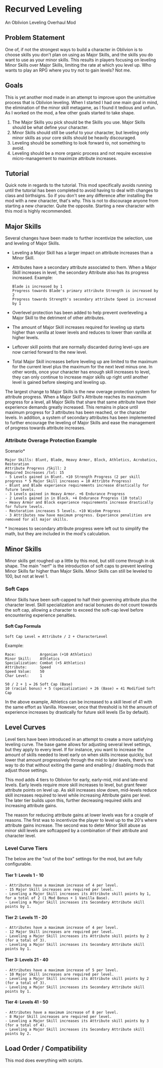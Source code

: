# Recurved Leveling

An Oblivion Leveling Overhaul Mod

## Problem Statement

One of, if not the strongest ways to build a character in Oblivion is to choose skills you don't plan on using as Major Skills, and the skills 
you do want to use as your minor skills. This results in players focusing on leveling Minor Skills over Major Skills, limiting 
the rate at which you level up. Who wants to play an RPG where you try not to gain levels? Not me.

## Goals

This is yet another mod made in an attempt to improve upon the unintuitive process that is Oblivion leveling. When I started
I had one main goal in mind, the elimination of the minor skill metagame, as I found it tedious and unfun. As I worked on the mod, a few other
goals started to take shape.

1. The Major Skills you pick should be the Skills you use. Major Skills should be what define your character.
2. Minor Skills should still be useful to your character, but leveling only minor skills as your core skills should be heavily discouraged.
3. Leveling should be something to look forward to, not something to avoid.
4. Leveling should be a more organic process and not require excessive micro-management to maximize attribute increases.

## Tutorial

Quick note in regards to the tutorial. This mod specifically avoids running until the tutorial has been completed to avoid having to deal with changes to class and birthsigns. So if you don't see any difference after installing the mod
with a new character, that's why. This is not to discourage anyone from starting a new character. Quite the opposite. Starting a new character with this mod is highly recommended.

## Major Skills

Several changes have been made to further incentivize the selection, use and leveling of Major Skills.

- Leveling a Major Skill has a larger impact on attribute increases than a Minor Skill.
- Attributes have a secondary attribute associated to them. When a Major Skill increases in level, the secondary Attribute also has its progress increased. Example:

  ```
  Blade is increased by 1
  Progress towards Blade's primary attribute Strength is increased by 2
  Progress towards Strength's secondary attribute Speed is increased by 1
  ```

- Overlevel protection has been added to help prevent overleveling a Major Skill to the detriment of other attributes.
- The amount of Major Skill increases required for leveling up starts higher than vanilla at lower levels and reduces to lower than vanilla at higher levels.
- Leftover skill points that are normally discarded during level-ups are now carried forward to the new level.
- Total Major Skill increases before leveling up are limited to the maximum for the current level plus the maximum for the next level minus one. In other words, once your character has enough skill
increases to level, they can only continue to increase major skills up right until another level is gained before sleeping and leveling up.

The largest change to Major Skills is the new overage protection system for attribute progress. When a Major Skill's Attribute reaches its maximum progress for a level, all
Major Skills that share that same attribute have their experience demands greatly increased. This remains in place until maximum progress for 3 attributes has been reached,
or the character levels. In addition, a system of secondary attributes has been implemented to further encourage the leveling of Major Skills and ease the management
of progress towards attribute increases.

### Attribute Overage Protection Example

Scenario*

```
Major Skills: Blunt, Blade, Heavy Armor, Block, Athletics, Acrobatics, Restoration
Attribute Progress /Skill: 2
Required Increases /lvl: 15
- 5 Levels gained in Blunt. +10 Strength Progress (2 per skill progress * 5 Major Skill increases = 10 Attribte Progress)
- Blunt and Blade experience requirements increase drastically for future levels.
- 3 Levels gained in Heavy Armor. +6 Endurance Progress
- 2 Levels gained in in Block. +4 Endurance Progress (10 total)
- Heavy Armor and Block experience requirements increase drastically for future levels.
- Restoration increases 5 levels. +10 Wisdom Progress
- 3 Attributes now have maximum progress. Experience penalities are removed for all major skills.
```

\* Increases to secondary attribute progress were left out to simplify the math, but they are included in the mod's calculation.

## Minor Skills

Minor skills get roughed up a little by this mod, but still come through in ok shape. The main "nerf" is the introduction of soft caps to prevent leveling Minor Skills far
higher than Major Skills. Minor Skills can still be leveled to 100, but not at level 1.

### Soft Caps

Minor Skills have been soft-capped to half their governing attribute plus the character level. Skill specialization and racial bonuses do not count towards the soft cap,
allowing a character to exceed the soft-cap level before encountering experience penalties.

#### Soft Cap Formula

`Soft Cap Level = Attribute / 2 + CharacterLevel`

Example:

```
Race:           Argonian (+10 Athletics)
Minor Skill:    Athletics 
Specialization: Combat (+5 Athletics)
Attribute:      Speed
Speed Value:    50
Char Level:     1

50 / 2 + 1 = 26 Soft Cap (Base)
10 (racial bonus) + 5 (specialization) + 26 (Base) = 41 Modified Soft Cap
```

In the above example, Athletics can be increased to a skill level of 41 with the same effort as Vanilla.  However, once that threshold is hit the amount of experience increases by drastically for 
future skill levels (5x by default).

## Level Curves

Level tiers have been introduced in an attempt to create a more satisfying leveling curve. The base game allows for adjusting several level settings, but
they apply to every level. If for instance, you want to increase the amount of skills needed to level early on when skills increase quickly,
but lower that amount progressively through the mid to later levels, there's no way to do that without exiting the game and enabling / disabling mods that adjust those
settings.

This mod adds 4 tiers to Oblivion for early, early-mid, mid and late-end levels. Early levels require more skill increases to level, but grant fewer attribute
points on level up. As skill increases slow down, mid-levels reduce skill increases required to level while increasing Attribute gains per level. The later tier
builds upon this, further decreasing required skills and increasing attribute gains.

The reason for reducing attribute gains at lower levels was for a couple of reasons. The first was to incentivize the player to level up to the 20's where attribute
gains increase. The second was to deter Minor Skill abuse as minor skill levels are softcapped by a combination of their attribute and character level.

### Level Curve Tiers

The below are the "out of the box" settings for the mod, but are fully configurable.

#### Tier 1: Levels 1 - 10

```
- Attributes have a maximum increase of 4 per level.
- 15 Major Skill increases are required per level.
- Leveling a Major Skill increases its Attribute skill points by 1, for a total of 2 (1 Mod Bonus + 1 Vanilla Base).
- Leveling a Major Skill increases its Secondary Attribute skill points by 1.
```

#### Tier 2: Levels 11 - 20

```
- Attributes have a maximum increase of 4 per level.
- 12 Major Skill increases are required per level.
- Leveling a Major Skill increases its Attribute skill points by 2 (for a total of 3).
- Leveling a Major Skill increases its Secondary Attribute skill points by 1.
```

#### Tier 3: Levels 21 - 40

```
- Attributes have a maximum increase of 5 per level.
- 10 Major Skill increases are required per level.
- Leveling a Major Skill increases its Attribute skill points by 2 (for a total of 3).
- Leveling a Major Skill increases its Secondary Attribute skill points by 1.
```

#### Tier 4: Levels 41 - 50

```
- Attributes have a maximum increase of 8 per level.
- 8 Major Skill increases are required per level.
- Leveling a Major Skill increases its Attribute skill points by 3 (for a total of 4).
- Leveling a Major Skill increases its Secondary Attribute skill points by 2.
```

## Load Order / Compatibility

This mod does everything with scripts.